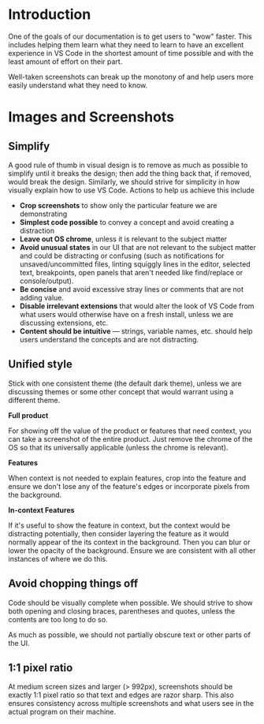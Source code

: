 # Introduction
One of the goals of our documentation is to get users to "wow" faster.  This includes helping them learn what they need to learn to have an excellent experience in VS Code in the shortest amount of time possible and with the least amount of effort on their part.

Well-taken screenshots can break up the monotony of and help users more easily understand what they need to know.

# Images and Screenshots

## Simplify
A good rule of thumb in visual design is to remove as much as possible to simplify until it breaks the design; then add the thing back that, if removed, would break the design.  Similarly, we should strive for simplicity in how visually explain how to use VS Code.  Actions to help us achieve this include

- **Crop screenshots** to show only the particular feature we are demonstrating
- **Simplest code possible** to convey a concept and avoid creating a distraction
- **Leave out OS chrome**, unless it is relevant to the subject matter
- **Avoid unusual states** in our UI that are not relevant to the subject matter and could be distracting or confusing (such as notifications for unsaved/uncommitted files, linting squiggly lines in the editor, selected text, breakpoints, open panels that aren't needed like find/replace or console/output).
- **Be concise** and avoid excessive stray lines or comments that are not adding value.
- **Disable irrelevant extensions** that would alter the look of VS Code from what users would otherwise have on a fresh install, unless we are discussing extensions, etc.
- **Content should be intuitive** — strings, variable names, etc. should help users understand the concepts and are not distracting.

## Unified style
Stick with one consistent theme (the default dark theme), unless we are discussing themes or some other concept that would warrant using a different theme.

**Full product**

For showing off the value of the product or features that need context, you can take a screenshot of the entire product.  Just remove the chrome of the OS so that its universally applicable (unless the chrome is relevant).

**Features**

When context is not needed to explain features, crop into the feature and ensure we don't lose any of the feature's edges or incorporate pixels from the background.

**In-context Features**

If it's useful to show the feature in context, but the context would be distracting potentially, then consider layering the feature as it would normally appear of the its context in the background.  Then you can blur or lower the opacity of the background.  Ensure we are consistent with all other instances of where we do this. 

## Avoid chopping things off
Code should be visually complete when possible.  We should strive to show both opening and closing braces, parentheses and quotes, unless the contents are too long to do so.

As much as possible, we should not partially obscure text or other parts of the UI.


## 1:1 pixel ratio
At medium screen sizes and larger (> 992px), screenshots should be exactly 1:1 pixel ratio so that text and edges are razor sharp.  This also ensures consistency across multiple screenshots and what users see in the actual program on their machine.
